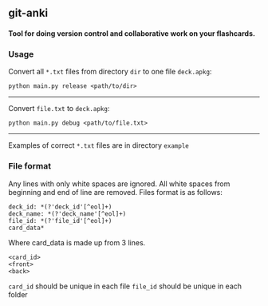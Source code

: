 ## git-anki

#### Tool for doing version control and collaborative work on your flashcards.

### Usage

Convert all `*.txt` files from directory `dir` to one file `deck.apkg`:

`python main.py release <path/to/dir>`

---

Convert `file.txt` to `deck.apkg`:

`python main.py debug <path/to/file.txt>`

---

Examples of correct `*.txt` files are in directory `example`

### File format

Any lines with only white spaces are ignored.
All white spaces from beginning and end of line are removed.
Files format is as follows:

```
deck_id: *(?'deck_id'[^eol]+)
deck_name: *(?'deck_name'[^eol]+)
file_id: *(?'file_id'[^eol]+)
card_data*
```

Where card_data is made up from 3 lines.

```
<card_id>
<front>
<back>
```

`card_id` should be unique in each file
`file_id` should be unique in each folder
